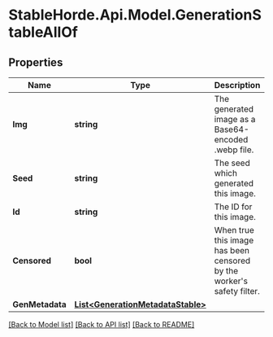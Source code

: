 # StableHorde.Api.Model.GenerationStableAllOf

## Properties

Name | Type | Description | Notes
------------ | ------------- | ------------- | -------------
**Img** | **string** | The generated image as a Base64-encoded .webp file. | [optional] 
**Seed** | **string** | The seed which generated this image. | [optional] 
**Id** | **string** | The ID for this image. | [optional] 
**Censored** | **bool** | When true this image has been censored by the worker&#39;s safety filter. | [optional] 
**GenMetadata** | [**List&lt;GenerationMetadataStable&gt;**](GenerationMetadataStable.md) |  | [optional] 

[[Back to Model list]](../README.md#documentation-for-models) [[Back to API list]](../README.md#documentation-for-api-endpoints) [[Back to README]](../README.md)

